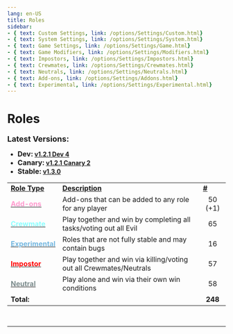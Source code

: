 ```yaml
---
lang: en-US
title: Roles
sidebar:
- { text: Custom Settings, link: /options/Settings/Custom.html}
- { text: System Settings, link: /options/Settings/System.html}
- { text: Game Settings, link: /options/Settings/Game.html}
- { text: Game Modifiers, link: /options/Settings/Modifiers.html}
- { text: Impostors, link: /options/Settings/Impostors.html}
- { text: Crewmates, link: /options/Settings/Crewmates.html} 
- { text: Neutrals, link: /options/Settings/Neutrals.html}
- { text: Add-ons, link: /options/Settings/Addons.html}
- { text: Experimental, link: /options/Settings/Experimental.html}
---
```


# Roles

<font size=4em><b>Latest Versions:</b></font><br>

- <b><font size=3em>Dev:</font> [v1.2.1 Dev 4](/changelogs/Dev.html)</b><br>
- <b><font size=3em>Canary:</font> [v1.2.1 Canary 2](/changelogs/Canary.html)</b><br>
- <b><font size=3em>Stable:</font> [v1.3.0](/changelogs/Stable.html)</b><br>

<table>
<tr>
<td><b><u>Role Type</u></b></td>
<td><b><u>Description</u></b></td>
<td><b><u>#</u></b></td>
</tr>

<tr>
<td><a href="/options/Settings/Addons.md"><font color=#ff9ace><b>Add-ons</b></font></td>
<td>Add-ons that can be added to any role for any player</td>
<td align="center">50 (+1)</td>
</tr>

<tr>
<td><a href="/options/Settings/Crewmates.md"><font color=#8cffff><b>Crewmate</b></font> </td>
<td>Play together and win by completing all tasks/voting out all Evil</td>
<td align="center">65</td>
</tr>

<tr>
<td><a href="/options/Settings/Experimental.md"><font color=#76b8e0><b>Experimental</b></font></td>
<td>Roles that are not fully stable and may contain bugs</td>
<td align="center">16</td>
</tr>

<tr>
<td><a href="/options/Settings/Impostors.md"><font color=red><b>Impostor</b></font></td>
<td>Play together and win via killing/voting out all Crewmates/Neutrals</td>
<td align="center">57</td>
</tr>

<tr>
<td><a href="/options/Settings/Neutrals.md"><font color=#7c8c8d><b>Neutral</b></font></td>
<td>Play alone and win via their own win conditions</td>
<td align="center">58</td>
</tr>

<tr>
<td colspan=2><b>Total:</b></td>
<td align="center"><b>248</b></td>
</tr>
</table>
<br>

---
